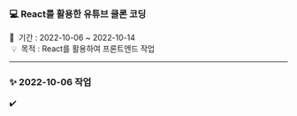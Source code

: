 ### 💻 React를 활용한 유튜브 클론 코딩
📅 &nbsp;기간 : 2022-10-06 ~ 2022-10-14 \
&nbsp;💡 &nbsp;목적 : React를 활용하여 프론트엔드 작업 

<hr/>

### ✨ 2022-10-06 작업
✔️
